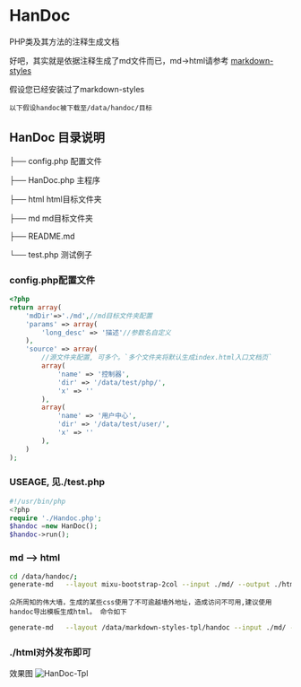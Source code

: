 # HanDoc
PHP类及其方法的注释生成文档

好吧，其实就是依据注释生成了md文件而已，md->html请参考 [markdown-styles](https://github.com/mixu/markdown-styles)

假设您已经安装过了markdown-styles

`以下假设handoc被下载至/data/handoc/目标`

## HanDoc 目录说明
├── config.php		配置文件

├── HanDoc.php		主程序

├── html			html目标文件夹

├── md				md目标文件夹

├── README.md		

└── test.php		测试例子

### config.php配置文件
```php 
<?php
return array(
    'mdDir'=>'./md',//md目标文件夹配置
    'params' => array(
        'long_desc' => '描述'//参数名自定义
    ),
    'source' => array(
    	//源文件夹配置, 可多个。`多个文件夹将默认生成index.html入口文档页`
        array(
            'name' => '控制器',
            'dir' => '/data/test/php/',
            'x' => ''
        ),
        array(
            'name' => '用户中心',
            'dir' => '/data/test/user/',
            'x' => ''
        ),
    )
);
```
### USEAGE, 见./test.php
```php 
#!/usr/bin/php
<?php
require './Handoc.php';
$handoc =new HanDoc();
$handoc->run();
```

###  md --> html
```bash
cd /data/handoc/;
generate-md   --layout mixu-bootstrap-2col --input ./md/ --output ./html/
```

`众所周知的伟大墙，生成的某些css使用了不可逾越墙外地址，造成访问不可用,建议使用handoc导出模板生成html。 命令如下`
```bash
generate-md   --layout /data/markdown-styles-tpl/handoc --input ./md/ --output ./html/
```

### ./html对外发布即可
效果图
![HanDoc-Tpl](https://github.com/mixu/markdown-styles/raw/master/screenshots/mixu-bootstrap-2col.jpg)